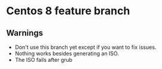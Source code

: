 # Centos 8 feature branch

## Warnings
- Don't use this branch yet except if you want to fix issues.
- Nothing works besides generating an ISO.
- The ISO fails after grub
